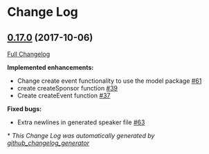 # Change Log

## [0.17.0](https://github.com/devopsdays/devopsdays-cli/tree/0.17.0) (2017-10-06)
[Full Changelog](https://github.com/devopsdays/devopsdays-cli/compare/0.16.5...0.17.0)

**Implemented enhancements:**

- Change create event functionality to use the model package [\#61](https://github.com/devopsdays/devopsdays-cli/issues/61)
- create createSponsor function [\#39](https://github.com/devopsdays/devopsdays-cli/issues/39)
- Create createEvent function [\#37](https://github.com/devopsdays/devopsdays-cli/issues/37)

**Fixed bugs:**

- Extra newlines in generated speaker file [\#63](https://github.com/devopsdays/devopsdays-cli/issues/63)



\* *This Change Log was automatically generated by [github_changelog_generator](https://github.com/skywinder/Github-Changelog-Generator)*